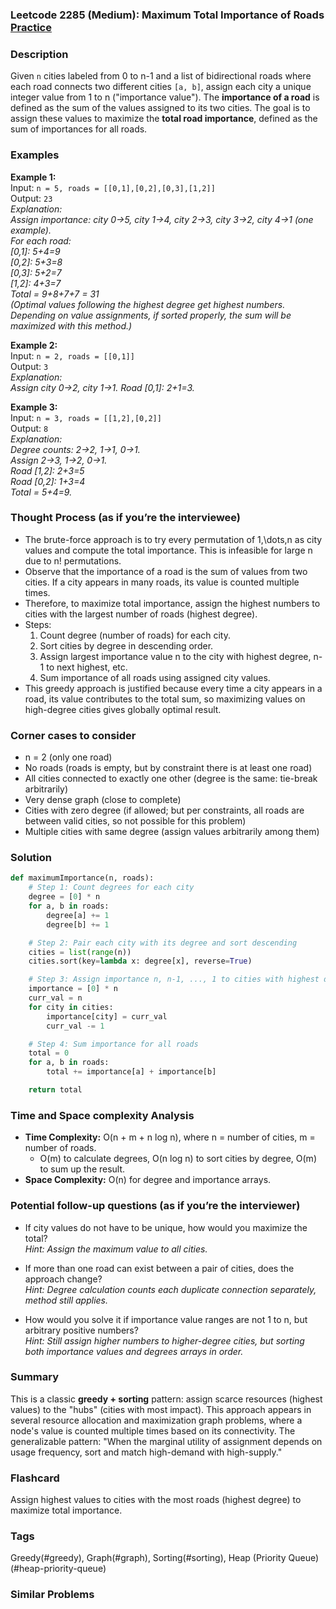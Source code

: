 ### Leetcode 2285 (Medium): Maximum Total Importance of Roads [Practice](https://leetcode.com/problems/maximum-total-importance-of-roads)

### Description  
Given `n` cities labeled from 0 to n-1 and a list of bidirectional roads where each road connects two different cities `[a, b]`, assign each city a unique integer value from 1 to n ("importance value"). The **importance of a road** is defined as the sum of the values assigned to its two cities. The goal is to assign these values to maximize the **total road importance**, defined as the sum of importances for all roads.

### Examples  

**Example 1:**  
Input: `n = 5, roads = [[0,1],[0,2],[0,3],[1,2]]`  
Output: `23`  
*Explanation:  
Assign importance: city 0→5, city 1→4, city 2→3, city 3→2, city 4→1 (one example).  
For each road:  
[0,1]: 5+4=9  
[0,2]: 5+3=8  
[0,3]: 5+2=7  
[1,2]: 4+3=7  
Total = 9+8+7+7 = 31  
(Optimal values following the highest degree get highest numbers. Depending on value assignments, if sorted properly, the sum will be maximized with this method.)*

**Example 2:**  
Input: `n = 2, roads = [[0,1]]`  
Output: `3`  
*Explanation:  
Assign city 0→2, city 1→1. Road [0,1]: 2+1=3.*

**Example 3:**  
Input: `n = 3, roads = [[1,2],[0,2]]`  
Output: `8`  
*Explanation:  
Degree counts: 2→2, 1→1, 0→1.  
Assign 2→3, 1→2, 0→1.  
Road [1,2]: 2+3=5  
Road [0,2]: 1+3=4  
Total = 5+4=9.*

### Thought Process (as if you’re the interviewee)  

- The brute-force approach is to try every permutation of 1,\dots,n as city values and compute the total importance. This is infeasible for large n due to n! permutations.
- Observe that the importance of a road is the sum of values from two cities. If a city appears in many roads, its value is counted multiple times.
- Therefore, to maximize total importance, assign the highest numbers to cities with the largest number of roads (highest degree).
- Steps:
  1. Count degree (number of roads) for each city.
  2. Sort cities by degree in descending order.
  3. Assign largest importance value n to the city with highest degree, n-1 to next highest, etc.
  4. Sum importance of all roads using assigned city values.
- This greedy approach is justified because every time a city appears in a road, its value contributes to the total sum, so maximizing values on high-degree cities gives globally optimal result.

### Corner cases to consider  
- n = 2 (only one road)
- No roads (roads is empty, but by constraint there is at least one road)
- All cities connected to exactly one other (degree is the same: tie-break arbitrarily)
- Very dense graph (close to complete)
- Cities with zero degree (if allowed; but per constraints, all roads are between valid cities, so not possible for this problem)
- Multiple cities with same degree (assign values arbitrarily among them)

### Solution

```python
def maximumImportance(n, roads):
    # Step 1: Count degrees for each city
    degree = [0] * n
    for a, b in roads:
        degree[a] += 1
        degree[b] += 1

    # Step 2: Pair each city with its degree and sort descending
    cities = list(range(n))
    cities.sort(key=lambda x: degree[x], reverse=True)

    # Step 3: Assign importance n, n-1, ..., 1 to cities with highest degree first
    importance = [0] * n
    curr_val = n
    for city in cities:
        importance[city] = curr_val
        curr_val -= 1

    # Step 4: Sum importance for all roads
    total = 0
    for a, b in roads:
        total += importance[a] + importance[b]

    return total
```

### Time and Space complexity Analysis  

- **Time Complexity:** O(n + m + n log n), where n = number of cities, m = number of roads.  
    - O(m) to calculate degrees, O(n log n) to sort cities by degree, O(m) to sum up the result.
- **Space Complexity:** O(n) for degree and importance arrays.

### Potential follow-up questions (as if you’re the interviewer)  

- If city values do not have to be unique, how would you maximize the total?  
  *Hint: Assign the maximum value to all cities.*

- If more than one road can exist between a pair of cities, does the approach change?  
  *Hint: Degree calculation counts each duplicate connection separately, method still applies.*

- How would you solve it if importance value ranges are not 1 to n, but arbitrary positive numbers?  
  *Hint: Still assign higher numbers to higher-degree cities, but sorting both importance values and degrees arrays in order.*

### Summary
This is a classic **greedy + sorting** pattern: assign scarce resources (highest values) to the "hubs" (cities with most impact). This approach appears in several resource allocation and maximization graph problems, where a node's value is counted multiple times based on its connectivity. The generalizable pattern: "When the marginal utility of assignment depends on usage frequency, sort and match high-demand with high-supply."


### Flashcard
Assign highest values to cities with the most roads (highest degree) to maximize total importance.

### Tags
Greedy(#greedy), Graph(#graph), Sorting(#sorting), Heap (Priority Queue)(#heap-priority-queue)

### Similar Problems
